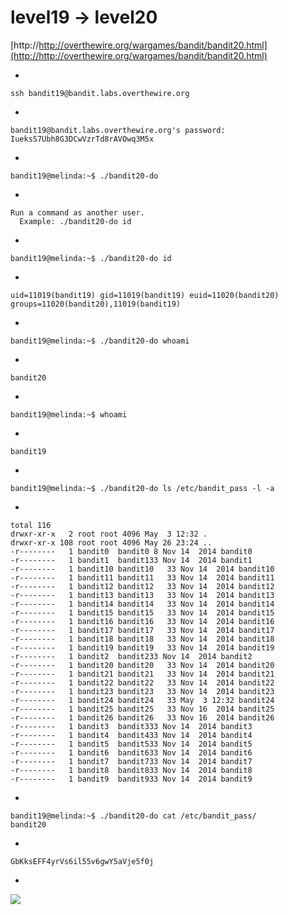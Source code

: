 # level19 -> level20


[http://http://overthewire.org/wargames/bandit/bandit20.html](http://http://overthewire.org/wargames/bandit/bandit20.html)

-

    ssh bandit19@bandit.labs.overthewire.org

-

    bandit19@bandit.labs.overthewire.org's password: IueksS7Ubh8G3DCwVzrTd8rAVOwq3M5x


-

    bandit19@melinda:~$ ./bandit20-do

-

    Run a command as another user.
      Example: ./bandit20-do id

-

    bandit19@melinda:~$ ./bandit20-do id

-

    uid=11019(bandit19) gid=11019(bandit19) euid=11020(bandit20) groups=11020(bandit20),11019(bandit19)

-

    bandit19@melinda:~$ ./bandit20-do whoami

-

    bandit20

-

    bandit19@melinda:~$ whoami

-

    bandit19

-

    bandit19@melinda:~$ ./bandit20-do ls /etc/bandit_pass -l -a

-

    total 116
    drwxr-xr-x   2 root root 4096 May  3 12:32 .
    drwxr-xr-x 108 root root 4096 May 26 23:24 ..
    -r--------   1 bandit0  bandit0 8 Nov 14  2014 bandit0
    -r--------   1 bandit1  bandit133 Nov 14  2014 bandit1
    -r--------   1 bandit10 bandit10   33 Nov 14  2014 bandit10
    -r--------   1 bandit11 bandit11   33 Nov 14  2014 bandit11
    -r--------   1 bandit12 bandit12   33 Nov 14  2014 bandit12
    -r--------   1 bandit13 bandit13   33 Nov 14  2014 bandit13
    -r--------   1 bandit14 bandit14   33 Nov 14  2014 bandit14
    -r--------   1 bandit15 bandit15   33 Nov 14  2014 bandit15
    -r--------   1 bandit16 bandit16   33 Nov 14  2014 bandit16
    -r--------   1 bandit17 bandit17   33 Nov 14  2014 bandit17
    -r--------   1 bandit18 bandit18   33 Nov 14  2014 bandit18
    -r--------   1 bandit19 bandit19   33 Nov 14  2014 bandit19
    -r--------   1 bandit2  bandit233 Nov 14  2014 bandit2
    -r--------   1 bandit20 bandit20   33 Nov 14  2014 bandit20
    -r--------   1 bandit21 bandit21   33 Nov 14  2014 bandit21
    -r--------   1 bandit22 bandit22   33 Nov 14  2014 bandit22
    -r--------   1 bandit23 bandit23   33 Nov 14  2014 bandit23
    -r--------   1 bandit24 bandit24   33 May  3 12:32 bandit24
    -r--------   1 bandit25 bandit25   33 Nov 16  2014 bandit25
    -r--------   1 bandit26 bandit26   33 Nov 16  2014 bandit26
    -r--------   1 bandit3  bandit333 Nov 14  2014 bandit3
    -r--------   1 bandit4  bandit433 Nov 14  2014 bandit4
    -r--------   1 bandit5  bandit533 Nov 14  2014 bandit5
    -r--------   1 bandit6  bandit633 Nov 14  2014 bandit6
    -r--------   1 bandit7  bandit733 Nov 14  2014 bandit7
    -r--------   1 bandit8  bandit833 Nov 14  2014 bandit8
    -r--------   1 bandit9  bandit933 Nov 14  2014 bandit9

-

    bandit19@melinda:~$ ./bandit20-do cat /etc/bandit_pass/
    bandit20

-

    GbKksEFF4yrVs6il55v6gwY5aVje5f0j


-

![](http://i.imgur.com/Jxyfhfv.png)